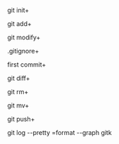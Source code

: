 git init+

git add+

git modify+

.gitignore+

first commit+

git diff+

git rm+

git mv+

git push+

git log --pretty =format --graph gitk